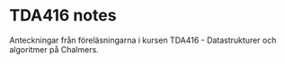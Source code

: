 # TDA416 notes

Anteckningar från föreläsningarna i kursen TDA416 - Datastrukturer och algoritmer på Chalmers.
